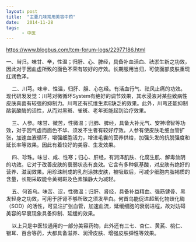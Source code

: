 ```yaml
---
layout: post
title:  "主要几味常用美容中药"
date:   2014-11-28
tags:
      - 中医
---
```



https://www.blogbus.com/tcm-forum-logs/22977186.html



一、当归。味甘、辛，性温；归肝、心、脾经，具备补血活血、祛淤生新之功效，因此对于因血虚所致的面色不荣有较好的疗效。长期服用当归，可使面部皮肤重现红润色泽。

   
二、川芎。味辛、性温，归肝、胆、心包经。有活血行气、祛风止痛的功效。现代研发发觉：川芎对微循环System有绝好的调节效果，其水浸液对某些致病性皮肤真菌有较强的抑制力。川芎还有抗维生素E缺乏的效果。此外，川芎还能抑制酪氨酸酶的活性，从而对黑斑、雀斑、老年斑能起到治疗效果。

   
三、人参。味甘、微苦，性微温；归肺、脾经，具备大补元气、安神增智等功效，对于因气虚而面色不华、须发不生者有较好疗效。人参有使皮肤毛细血管扩张，加速血液循环，增强细胞活力，增进毛囊的营养供给，加强头发的抗脱强度和延长率等效果。因此有着较好的美容、生发效果。

   
四、珍珠。味甘、咸、性寒；归心、肝经，有润泽肌肤、化腐生肌、解毒敛阴的功效。它对于改善皮肤的衰弱状态有良效。它含有多种氨基酸，对皮肤有绝好的营养、滋润效果。用珍珠制成的乳剂涂抹皮肤，被吸取后，可减少细胞内脂褐质的含量，长期采取能令黄褐斑及色素镇静大为减轻。

   
五、何首乌。味苦、涩，性微温；归肝、肾经，具备补益精血、强筋健骨、黑发轻身之功效，可用于肝肾不够所致之须发早白。何首乌能促进超氧化物歧化酶（SOD）的活性，可显注扩张血管，加速血流，延缓细胞的衰弱进程，故对妨碍美容的早衰现象具备抑制、延缓的效果。

   
以上只是中医较通用的一部分美容药物，此外还有三七、杏仁、黄芪、桃仁、银耳、百合等药，大都具备滋养、润滑皮肤、增强皮肤弹性等效果。




